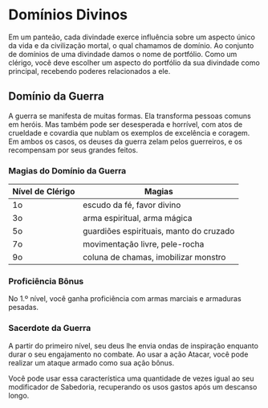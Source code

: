 # Domínios Divinos

Em um panteão, cada divindade exerce influência sobre um aspecto único da vida e da civilização mortal, o qual chamamos de domínio. Ao conjunto de domínios de uma divindade damos o nome de portfólio. Como um clérigo, você deve escolher um aspecto do portfólio da sua divindade como principal, recebendo poderes relacionados a ele.

## Domínio da Guerra

A guerra se manifesta de muitas formas. Ela transforma pessoas comuns em heróis. Mas também pode ser desesperada e horrível, com atos de crueldade e covardia que nublam os exemplos de excelência e coragem. Em ambos os casos, os deuses da guerra zelam pelos guerreiros, e os recompensam por seus grandes feitos.

### Magias do Domínio da Guerra

| Nível de Clérigo | Magias                                  |
| ---------------- | --------------------------------------- |
| 1o               | escudo da fé, favor divino              |
| 3o               | arma espiritual, arma mágica            |
| 5o               | guardiões espirituais, manto do cruzado |
| 7o               | movimentação livre, pele-rocha          |
| 9o               | coluna de chamas, imobilizar monstro    |

### Proficiência Bônus

No 1.º nível, você ganha proficiência com armas marciais e armaduras pesadas.

### Sacerdote da Guerra

A partir do primeiro nível, seu deus lhe envia ondas de inspiração enquanto durar o seu engajamento no combate. Ao usar a ação Atacar, você pode realizar um ataque armado como sua ação bônus.

Você pode usar essa característica uma quantidade de vezes igual ao seu modificador de Sabedoria, recuperando os usos gastos após um descanso longo.

